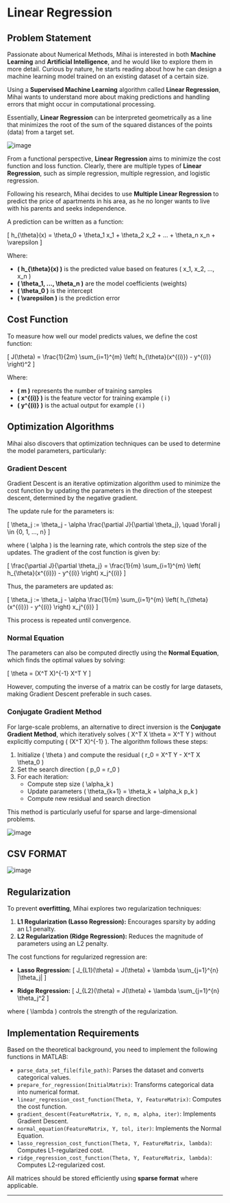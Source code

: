 # Linear Regression

## Problem Statement

Passionate about Numerical Methods, Mihai is interested in both **Machine Learning** and **Artificial Intelligence**, and he would like to explore them in more detail. Curious by nature, he starts reading about how he can design a machine learning model trained on an existing dataset of a certain size.

Using a **Supervised Machine Learning** algorithm called **Linear Regression**, Mihai wants to understand more about making predictions and handling errors that might occur in computational processing.

Essentially, **Linear Regression** can be interpreted geometrically as a line that minimizes the root of the sum of the squared distances of the points (data) from a target set.

![image](https://github.com/user-attachments/assets/1d416471-d129-4928-99ef-28791c313444)

From a functional perspective, **Linear Regression** aims to minimize the cost function and loss function. Clearly, there are multiple types of **Linear Regression**, such as simple regression, multiple regression, and logistic regression.

Following his research, Mihai decides to use **Multiple Linear Regression** to predict the price of apartments in his area, as he no longer wants to live with his parents and seeks independence.

A prediction can be written as a function:

\[ h_{\theta}(x) = \theta_0 + \theta_1 x_1 + \theta_2 x_2 + ... + \theta_n x_n + \varepsilon \]

Where:
- **\( h_{\theta}(x) \)** is the predicted value based on features \( x_1, x_2, ..., x_n \)
- **\( \theta_1, ..., \theta_n \)** are the model coefficients (weights)
- **\( \theta_0 \)** is the intercept
- **\( \varepsilon \)** is the prediction error

## Cost Function

To measure how well our model predicts values, we define the cost function:

\[ J(\theta) = \frac{1}{2m} \sum_{i=1}^{m} \left( h_{\theta}(x^{(i)}) - y^{(i)} \right)^2 \]

Where:
- **\( m \)** represents the number of training samples
- **\( x^{(i)} \)** is the feature vector for training example \( i \)
- **\( y^{(i)} \)** is the actual output for example \( i \)

## Optimization Algorithms

Mihai also discovers that optimization techniques can be used to determine the model parameters, particularly:

### Gradient Descent

Gradient Descent is an iterative optimization algorithm used to minimize the cost function by updating the parameters in the direction of the steepest descent, determined by the negative gradient.

The update rule for the parameters is:

\[ \theta_j := \theta_j - \alpha \frac{\partial J}{\partial \theta_j}, \quad \forall j \in \{0, 1, ..., n\} \]

where \( \alpha \) is the learning rate, which controls the step size of the updates. The gradient of the cost function is given by:

\[ \frac{\partial J}{\partial \theta_j} = \frac{1}{m} \sum_{i=1}^{m} \left( h_{\theta}(x^{(i)}) - y^{(i)} \right) x_j^{(i)} \]

Thus, the parameters are updated as:

\[ \theta_j := \theta_j - \alpha \frac{1}{m} \sum_{i=1}^{m} \left( h_{\theta}(x^{(i)}) - y^{(i)} \right) x_j^{(i)} \]

This process is repeated until convergence.

### Normal Equation

The parameters can also be computed directly using the **Normal Equation**, which finds the optimal values by solving:

\[ \theta = (X^T X)^{-1} X^T Y \]

However, computing the inverse of a matrix can be costly for large datasets, making Gradient Descent preferable in such cases.

### Conjugate Gradient Method

For large-scale problems, an alternative to direct inversion is the **Conjugate Gradient Method**, which iteratively solves \( X^T X \theta = X^T Y \) without explicitly computing \( (X^T X)^{-1} \). The algorithm follows these steps:

1. Initialize \( \theta \) and compute the residual \( r_0 = X^T Y - X^T X \theta_0 \)
2. Set the search direction \( p_0 = r_0 \)
3. For each iteration:
   - Compute step size \( \alpha_k \)
   - Update parameters \( \theta_{k+1} = \theta_k + \alpha_k p_k \)
   - Compute new residual and search direction

This method is particularly useful for sparse and large-dimensional problems.

![image](https://github.com/user-attachments/assets/36e32adc-0e05-4a6a-a10c-f700ab329a79)

## CSV FORMAT

![image](https://github.com/user-attachments/assets/ea506bb5-b736-40cd-90b8-b3b99dc3cc3a)

## Regularization

To prevent **overfitting**, Mihai explores two regularization techniques:

1. **L1 Regularization (Lasso Regression):** Encourages sparsity by adding an L1 penalty.
2. **L2 Regularization (Ridge Regression):** Reduces the magnitude of parameters using an L2 penalty.

The cost functions for regularized regression are:

- **Lasso Regression:**
  \[ J_{L1}(\theta) = J(\theta) + \lambda \sum_{j=1}^{n} |\theta_j| \]

- **Ridge Regression:**
  \[ J_{L2}(\theta) = J(\theta) + \lambda \sum_{j=1}^{n} \theta_j^2 \]

where \( \lambda \) controls the strength of the regularization.

## Implementation Requirements

Based on the theoretical background, you need to implement the following functions in MATLAB:

- `parse_data_set_file(file_path)`: Parses the dataset and converts categorical values.
- `prepare_for_regression(InitialMatrix)`: Transforms categorical data into numerical format.
- `linear_regression_cost_function(Theta, Y, FeatureMatrix)`: Computes the cost function.
- `gradient_descent(FeatureMatrix, Y, n, m, alpha, iter)`: Implements Gradient Descent.
- `normal_equation(FeatureMatrix, Y, tol, iter)`: Implements the Normal Equation.
- `lasso_regression_cost_function(Theta, Y, FeatureMatrix, lambda)`: Computes L1-regularized cost.
- `ridge_regression_cost_function(Theta, Y, FeatureMatrix, lambda)`: Computes L2-regularized cost.

All matrices should be stored efficiently using **sparse format** where applicable.

---

